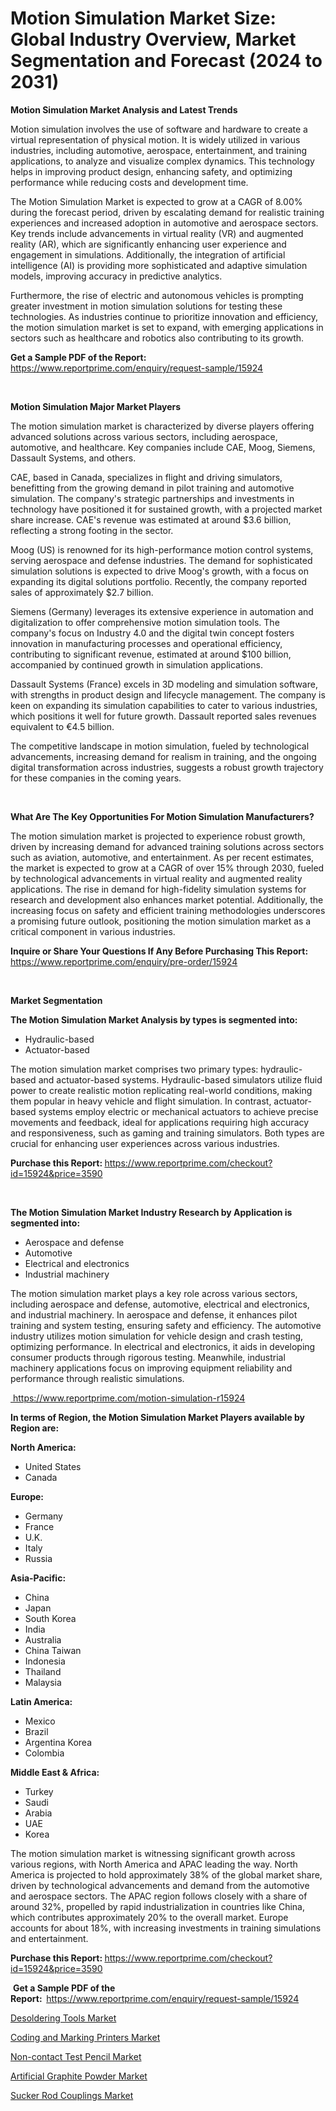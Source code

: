 <p><h1>Motion Simulation Market Size: Global Industry Overview, Market Segmentation and Forecast (2024 to 2031)</h1></p><p><strong>Motion Simulation Market Analysis and Latest Trends</strong></p>
<p><p>Motion simulation involves the use of software and hardware to create a virtual representation of physical motion. It is widely utilized in various industries, including automotive, aerospace, entertainment, and training applications, to analyze and visualize complex dynamics. This technology helps in improving product design, enhancing safety, and optimizing performance while reducing costs and development time.</p><p>The Motion Simulation Market is expected to grow at a CAGR of 8.00% during the forecast period, driven by escalating demand for realistic training experiences and increased adoption in automotive and aerospace sectors. Key trends include advancements in virtual reality (VR) and augmented reality (AR), which are significantly enhancing user experience and engagement in simulations. Additionally, the integration of artificial intelligence (AI) is providing more sophisticated and adaptive simulation models, improving accuracy in predictive analytics.</p><p>Furthermore, the rise of electric and autonomous vehicles is prompting greater investment in motion simulation solutions for testing these technologies. As industries continue to prioritize innovation and efficiency, the motion simulation market is set to expand, with emerging applications in sectors such as healthcare and robotics also contributing to its growth.</p></p>
<p><strong>Get a Sample PDF of the Report:&nbsp;</strong> <a href="https://www.reportprime.com/enquiry/request-sample/15924?utm_campaign=1843&utm_medium=2&utm_source=Github&utm_content=ia&utm_term=30112024&utm_id=motion-simulation">https://www.reportprime.com/enquiry/request-sample/15924</a></p>
<p>&nbsp;</p>
<p><strong>Motion Simulation Major Market Players</strong></p>
<p><p>The motion simulation market is characterized by diverse players offering advanced solutions across various sectors, including aerospace, automotive, and healthcare. Key companies include CAE, Moog, Siemens, Dassault Systems, and others.</p><p>CAE, based in Canada, specializes in flight and driving simulators, benefitting from the growing demand in pilot training and automotive simulation. The company's strategic partnerships and investments in technology have positioned it for sustained growth, with a projected market share increase. CAE's revenue was estimated at around $3.6 billion, reflecting a strong footing in the sector.</p><p>Moog (US) is renowned for its high-performance motion control systems, serving aerospace and defense industries. The demand for sophisticated simulation solutions is expected to drive Moog's growth, with a focus on expanding its digital solutions portfolio. Recently, the company reported sales of approximately $2.7 billion.</p><p>Siemens (Germany) leverages its extensive experience in automation and digitalization to offer comprehensive motion simulation tools. The company's focus on Industry 4.0 and the digital twin concept fosters innovation in manufacturing processes and operational efficiency, contributing to significant revenue, estimated at around $100 billion, accompanied by continued growth in simulation applications.</p><p>Dassault Systems (France) excels in 3D modeling and simulation software, with strengths in product design and lifecycle management. The company is keen on expanding its simulation capabilities to cater to various industries, which positions it well for future growth. Dassault reported sales revenues equivalent to €4.5 billion.</p><p>The competitive landscape in motion simulation, fueled by technological advancements, increasing demand for realism in training, and the ongoing digital transformation across industries, suggests a robust growth trajectory for these companies in the coming years.</p></p>
<p>&nbsp;</p>
<p><strong>What Are The Key Opportunities For Motion Simulation Manufacturers?</strong></p>
<p><p>The motion simulation market is projected to experience robust growth, driven by increasing demand for advanced training solutions across sectors such as aviation, automotive, and entertainment. As per recent estimates, the market is expected to grow at a CAGR of over 15% through 2030, fueled by technological advancements in virtual reality and augmented reality applications. The rise in demand for high-fidelity simulation systems for research and development also enhances market potential. Additionally, the increasing focus on safety and efficient training methodologies underscores a promising future outlook, positioning the motion simulation market as a critical component in various industries.</p></p>
<p><strong>Inquire or Share Your Questions If Any Before Purchasing This Report:</strong> <a href="https://www.reportprime.com/enquiry/pre-order/15924?utm_campaign=1843&utm_medium=2&utm_source=Github&utm_content=ia&utm_term=30112024&utm_id=motion-simulation">https://www.reportprime.com/enquiry/pre-order/15924</a></p>
<p>&nbsp;</p>
<p><strong>Market Segmentation</strong></p>
<p><strong>The Motion Simulation Market Analysis by types is segmented into:</strong></p>
<p><ul><li>Hydraulic-based</li><li>Actuator-based</li></ul></p>
<p><p>The motion simulation market comprises two primary types: hydraulic-based and actuator-based systems. Hydraulic-based simulators utilize fluid power to create realistic motion replicating real-world conditions, making them popular in heavy vehicle and flight simulation. In contrast, actuator-based systems employ electric or mechanical actuators to achieve precise movements and feedback, ideal for applications requiring high accuracy and responsiveness, such as gaming and training simulators. Both types are crucial for enhancing user experiences across various industries.</p></p>
<p><strong>Purchase this Report:&nbsp;</strong><a href="https://www.reportprime.com/checkout?id=15924&price=3590&utm_campaign=1843&utm_medium=2&utm_source=Github&utm_content=ia&utm_term=30112024&utm_id=motion-simulation">https://www.reportprime.com/checkout?id=15924&price=3590</a></p>
<p>&nbsp;</p>
<p><strong>The Motion Simulation Market Industry Research by Application is segmented into:</strong></p>
<p><ul><li>Aerospace and defense</li><li>Automotive</li><li>Electrical and electronics</li><li>Industrial machinery</li></ul></p>
<p><p>The motion simulation market plays a key role across various sectors, including aerospace and defense, automotive, electrical and electronics, and industrial machinery. In aerospace and defense, it enhances pilot training and system testing, ensuring safety and efficiency. The automotive industry utilizes motion simulation for vehicle design and crash testing, optimizing performance. In electrical and electronics, it aids in developing consumer products through rigorous testing. Meanwhile, industrial machinery applications focus on improving equipment reliability and performance through realistic simulations.</p></p>
<p><a href="https://www.reportprime.com/motion-simulation-r15924?utm_campaign=1843&utm_medium=2&utm_source=Github&utm_content=ia&utm_term=30112024&utm_id=motion-simulation">&nbsp;https://www.reportprime.com/motion-simulation-r15924</a></p>
<p><strong>In terms of Region, the Motion Simulation Market Players available by Region are:</strong></p>
<p>
    <p> <strong> North America: </strong>
        <ul>
            <li>United States</li>
            <li>Canada</li>
        </ul>
        </p> 
    <p> <strong> Europe: </strong>
        <ul>
            <li>Germany</li>
            <li>France</li>
            <li>U.K.</li>
            <li>Italy</li>
            <li>Russia</li>
        </ul>
        </p> 
    <p> <strong> Asia-Pacific: </strong>
        <ul>
            <li>China</li>
            <li>Japan</li>
            <li>South Korea</li>
            <li>India</li>
            <li>Australia</li>
            <li>China Taiwan</li>
            <li>Indonesia</li>
            <li>Thailand</li>
            <li>Malaysia</li>
        </ul>
        </p> 
    <p> <strong> Latin America: </strong>
        <ul>
            <li>Mexico</li>
            <li>Brazil</li>
            <li>Argentina Korea</li>
            <li>Colombia</li>
        </ul>
        </p> 
    <p> <strong> Middle East & Africa: </strong>
        <ul>
            <li>Turkey</li>
            <li>Saudi</li>
            <li>Arabia</li>
            <li>UAE</li>
            <li>Korea</li>
        </ul>
    </p>
    </p>
<p><p>The motion simulation market is witnessing significant growth across various regions, with North America and APAC leading the way. North America is projected to hold approximately 38% of the global market share, driven by technological advancements and demand from the automotive and aerospace sectors. The APAC region follows closely with a share of around 32%, propelled by rapid industrialization in countries like China, which contributes approximately 20% to the overall market. Europe accounts for about 18%, with increasing investments in training simulations and entertainment.</p></p>
<p><strong>Purchase this Report: </strong><a href="https://www.reportprime.com/checkout?id=15924&price=3590&utm_campaign=1843&utm_medium=2&utm_source=Github&utm_content=ia&utm_term=30112024&utm_id=motion-simulation">https://www.reportprime.com/checkout?id=15924&price=3590</a></p>
<p>&nbsp;<strong>Get a Sample PDF of the Report:&nbsp;&nbsp;</strong><a href="https://www.reportprime.com/enquiry/request-sample/15924?utm_campaign=1843&utm_medium=2&utm_source=Github&utm_content=ia&utm_term=30112024&utm_id=motion-simulation">https://www.reportprime.com/enquiry/request-sample/15924</a></p>
<p><strong></strong></p>
<p><p><a href="https://www.linkedin.com/pulse/digital-transformation-desoldering-tools-industry-market-izmde?utm_campaign=1843&utm_medium=2&utm_source=Github&utm_content=ia&utm_term=30112024&utm_id=motion-simulation">Desoldering Tools Market</a></p><p><a href="https://www.linkedin.com/pulse/coding-marking-printers-market-size-growth-trends-statistics-ymdne?utm_campaign=1843&utm_medium=2&utm_source=Github&utm_content=ia&utm_term=30112024&utm_id=motion-simulation">Coding and Marking Printers Market</a></p><p><a href="https://issuu.com/reportprime-2/docs/non-contact-test-pencil-market-size-2030.pptx?utm_campaign=1843&utm_medium=2&utm_source=Github&utm_content=ia&utm_term=30112024&utm_id=motion-simulation">Non-contact Test Pencil Market</a></p><p><a href="https://issuu.com/reportprime-2/docs/artificial-graphite-powder-market-size-2030.pptx?utm_campaign=1843&utm_medium=2&utm_source=Github&utm_content=ia&utm_term=30112024&utm_id=motion-simulation">Artificial Graphite Powder Market</a></p><p><a href="https://www.linkedin.com/pulse/strategic-market-insights-global-sucker-rod-couplings-2024-aawye?utm_campaign=1843&utm_medium=2&utm_source=Github&utm_content=ia&utm_term=30112024&utm_id=motion-simulation">Sucker Rod Couplings Market</a></p></p>
